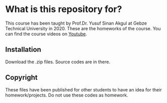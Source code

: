 # What is this repository for? 

This course has been taught by Prof.Dr. Yusuf Sinan Akgul at Gebze Technical University in 2020. These are the homeworks of the course. You can find the course videos on [Youtube](https://www.youtube.com/watch?v=HFHAkJYn5Ww).

## Installation

Download the .zip files. Source codes are in there. 

## Copyright

These files have been published for other students to have an idea for their homework/projects. Do not use these codes as homework.

